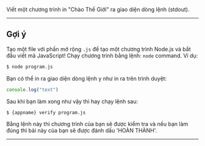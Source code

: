 Viết một chương trình in "Chào Thế Giới" ra giao diện dòng lệnh (stdout).

----------------------------------------------------------------------
## Gợi ý

Tạo một file với phần mở rộng `.js` để tạo một chương trình Node.js và bắt đầu viết mã JavaScript! Chạy chương trình bằng lệnh:
`node` command. Ví dụ:

```sh
$ node program.js
```

Bạn có thể in ra giao diện dòng lệnh y như in ra trên trình duyệt:

```js
console.log("text")
```

Sau khi bạn làm xong như vậy thì hay chạy lệnh sau:

```sh
$ {appname} verify program.js
```

Bằng lệnh này thì chương trình của bạn sẽ được kiểm tra và nếu bạn làm đúng thì bài này của bạn sẽ được đánh dấu 'HOÀN THÀNH'.

----------------------------------------------------------------------
